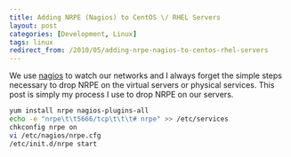 ```yaml
---
title: Adding NRPE (Nagios) to CentOS \/ RHEL Servers
layout: post
categories: [Development, Linux]
tags: linux
redirect_from: /2010/05/adding-nrpe-nagios-to-centos-rhel-servers
---
```


We use [nagios](http://www.nagios.org/) to watch our networks and I always forget the simple steps necessary to drop NRPE on the virtual servers or physical services. This post is simply my process I use to drop NRPE on our servers.

```bash
yum install nrpe nagios-plugins-all
echo -e "nrpe\t\t5666/tcp\t\t\t# nrpe" >> /etc/services
chkconfig nrpe on
vi /etc/nagios/nrpe.cfg
/etc/init.d/nrpe start
```
